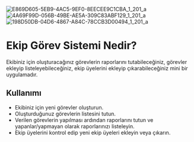 ![E869D605-5EB9-4AC5-9EF0-8EECEE9C1CBA_1_201_a](https://github.com/404Qea/gorev-sistemi-mission-system/assets/145233685/63d52cbf-5099-4764-ad89-a186e27fe53d)
![4A69F99D-056B-49BE-AE5A-309C83ABF129_1_201_a](https://github.com/404Qea/gorev-sistemi-mission-system/assets/145233685/dc9d9a8c-f78a-4377-aea3-bb4c8124fd07)
![198D50DB-04D6-4867-A84C-78CCB3D00494_1_201_a](https://github.com/404Qea/gorev-sistemi-mission-system/assets/145233685/7b894109-a716-4d83-a295-125cd8ec7f0e)

# Ekip Görev Sistemi Nedir?
Ekibiniz için oluşturacağınız görevlerin raporlarını tutabileceğiniz, görevler ekleyip listeleyebileceğiniz, ekip üyelerini ekleyip çıkarabileceğiniz mini bir uygulamadır.

## Kullanımı

- Ekibiniz için yeni görevler oluşturun.
- Oluşturduğunuz görevlerin listesini tutun.
- Verilen görevlerin yapılması ardından raporlarını tutun ve yapanlar/yapmayan olarak raporlarınızı listeleyin.
- Ekip üyelerini kontrol edip yeni ekip üyeleri ekleyin veya çıkarın.
